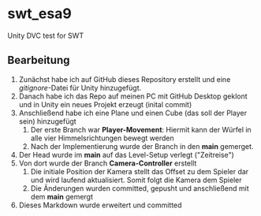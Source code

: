 # swt_esa9
Unity DVC test for SWT

## Bearbeitung
1. Zunächst habe ich auf GitHub dieses Repository erstellt und eine *gitignore*-Datei für Unity hinzugefügt.
2. Danach habe ich das Repo auf meinen PC mit GitHub Desktop geklont und in Unity ein neues Projekt erzeugt (inital commit)
3. Anschließend habe ich eine Plane und einen Cube (das soll der Player sein) hinzugefügt
    1. Der erste Branch war **Player-Movement**: Hiermit kann der Würfel in alle vier Himmelsrichtungen bewegt werden
    2. Nach der Implementierung wurde der Branch in den **main** gemerget.
4. Der Head wurde im **main** auf das Level-Setup verlegt ("Zeitreise")
5. Von dort wurde der Branch **Camera-Controller** erstellt
    1. Die initiale Position der Kamera stellt das Offset zu dem Spieler dar und wird laufend aktualisiert. Somit folgt die Kamera dem Spieler
    2. Die Änderungen wurden committed, gepusht und anschließend mit dem **main** gemergt
6. Dieses Markdown wurde erweitert und committed